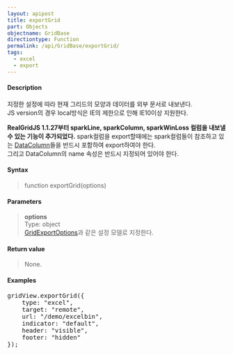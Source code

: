 ```yaml
---
layout: apipost
title: exportGrid
part: Objects
objectname: GridBase
directiontype: Function
permalink: /api/GridBase/exportGrid/
tags:
  - excel
  - export
---
```



#### Description

 지정한 설정에 따라 현재 그리드의 모양과 데이터를 외부 문서로 내보낸다.  
 JS version의 경우 local방식은 IE의 제한으로 인해 IE10이상 지원한다.   
 
 **RealGridJS 1.1.27부터 sparkLine, sparkColumn, sparkWinLoss 컬럼을 내보낼 수 있는 기능이 추가되었다.**
 spark컬럼을 export할때에는 spark컬럼들이 참조하고 있는 [DataColumn](/api/types/DataColumn/)들을 반드시 포함하여 export하여야 한다.   
 그리고 DataColumn의 name 속성은 반드시 지정되어 있어야 한다.  

#### Syntax

> function exportGrid(options)  

#### Parameters

> **options**  
> Type: object  
> [GridExportOptions](/api/types/GridExportOptions/)과 같은 설정 모델로 지정한다.  

#### Return value

> None.

#### Examples 

<pre class="prettyprint">
gridView.exportGrid({
    type: "excel",
    target: "remote",
    url: "/demo/excelbin",
    indicator: "default",
    header: "visible",
    footer: "hidden"
});
</pre>

